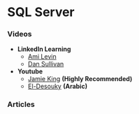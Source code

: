 # SQL Server
### Videos
+ **LinkedIn Learning**
  + [Ami Levin](https://www.linkedin.com/learning/advanced-sql-logical-query-processing-part-1)
  + [Dan Sullivan](https://www.linkedin.com/learning/advanced-sql-for-query-tuning-and-performance-optimization)
+ **Youtube**
  + [Jamie King](https://www.youtube.com/playlist?list=PL31B586F8DE1ACCEB) **(Highly Recommended)**
  + [El-Desouky](https://www.youtube.com/playlist?list=PL1DUmTEdeA6J6oDLTveTt4Z7E5qEfFluE) **(Arabic)**
### Articles
